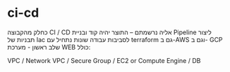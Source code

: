 # ci-cd
כחלק מהקבוצה CI / CD אליה נרשמתם – התוצר יהיה קוד ובניית Pipeline 
ליצור תבניות של Iac לסביבות עבודה שונות 
נתחיל עם terraform גם ב-AWS וגם ב- GCP
שלב ראשון - מערכת WEB  כולל:

VPC / 
Network VPC /
Secure Group / 
EC2 or Compute Engine / 
DB

 


